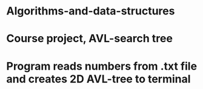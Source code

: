 # Algorithms-and-data-structures
# Course project, AVL-search tree
# Program reads numbers from .txt file and creates 2D AVL-tree to terminal
